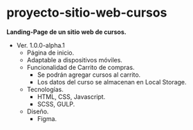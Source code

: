 # proyecto-sitio-web-cursos

**Landing-Page de un sitio web de cursos.**

- Ver. 1.0.0-alpha.1
    - Página de inicio.
    - Adaptable a dispositivos móviles.
    - Funcionalidad de Carrito de compras.
        - Se podrán agregar cursos al carrito.
        - Los datos del curso se almacenan en Local Storage.
    - Tecnologías.
        - HTML, CSS, Javascript.
        - SCSS, GULP.
    - Diseño.
        - Figma.
        